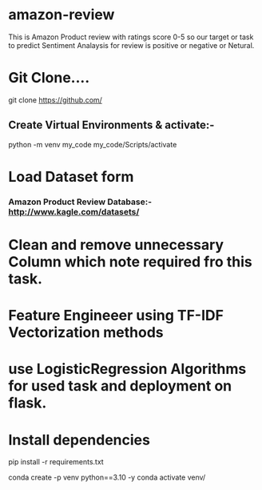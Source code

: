 # amazon-review
This is Amazon Product review with ratings score 0-5 so our target or task to predict Sentiment Analaysis for review is positive or negative or Netural.

# Git Clone....
git clone https://github.com/ 

## Create Virtual Environments & activate:- 
python -m venv my_code
my_code/Scripts/activate

# Load Dataset form
### Amazon Product Review Database:- http://www.kagle.com/datasets/

# Clean and remove unnecessary Column which note required fro this task.

# Feature Engineeer using TF-IDF Vectorization methods 

# use LogisticRegression Algorithms for used task and deployment on flask.


# Install dependencies
pip install -r requirements.txt

conda create -p venv python==3.10 -y 
conda activate venv/
